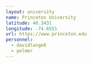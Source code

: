 ```yaml
---
layout: university
name: Princeton University
latitude: 40.3431
longitude: -74.6551
url: https://www.princeton.edu
personnel:
  - davidlange6
  - pelmer
---
```


